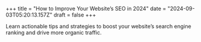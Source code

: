 +++
title = "How to Improve Your Website’s SEO in 2024"
date = "2024-09-03T05:20:13.157Z"
draft = false
+++

  Learn actionable tips and strategies to boost your website’s search engine ranking and drive more organic traffic.
        